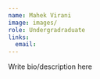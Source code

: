 ```yaml
---
name: Mahek Virani
image: images/
role: Undergradraduate
links:
  email: 
---
```


Write bio/description here
